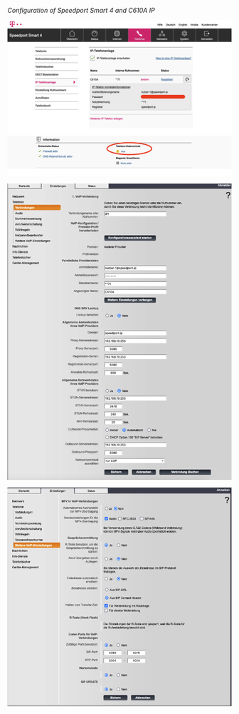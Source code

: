 *Configuration of Speedport Smart 4 and C610A IP*

![Alt text](pics/C610A-Speedport.png?raw=true "Speedport Konfiguration")

![Alt text](pics/C610A-UserConfiguration.png?raw=true "C610A Konfiguration")

![Alt text](pics/C610A-WeitereKonfigurationen.png?raw=true "C610A Advanced")
